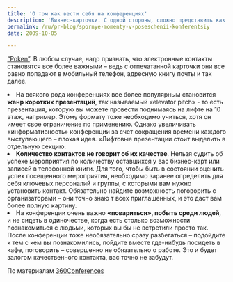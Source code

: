 ```yaml
---
title: 'О том как вести себя на конференциях'
description: 'Бизнес-карточки. С одной стороны, сложно представить как без них можно обойтись. Базовая идея бизнес-карточки – предоставление контактной информации в формате который можно использовать при наличии любого из средств связи. Однако необходимо считаться с современными реалиями – огромным количеством контактов, которые приходится поддерживать любому деловому человеку, и все возрастающая доступность беспроводного интернета. Мало кто носит с собой толстые визитницы, и проводит вечера, сортируя карточки так, чтобы их можно было найти. Новая идея, не совсем заменяющая бизнес-карточки –'
permalink: /ru/pr-blog/spornye-momenty-v-poseschenii-konferentsiy
date: 2009-10-05

---
```


<a href="http://www.doyoupoken.com/PokenWeb/corporate/howdoesitworks.jsf">“Poken”</a>. В любом случае, надо признать, что электронные контакты становятся все более важными – ведь с отпечатанной карточки они все равно попадают в мобильный телефон, адресную книгу почты и так далее.
<li>На всякого рода конференциях все более популярным становится <strong>жанр коротких презентаций</strong>, так называемый «elevator pitch» - то есть презентация, которую вы можете провести поднимаясь на лифте на 10 этаж, например. Этому формату тоже необходимо учиться, хотя он имеет свое ограничение по применению. Однако увеличивать «информативность» конференции за счет сокращения времени каждого выступающего – плохая идея. «Лифтовые презентации стоит выделить в отдельную секцию.</li>
<li><strong>Количество контактов не говорит об их качестве</strong>. Нельзя судить об успехе мероприятия по количеству оставшихся у вас бизнес-карт или записей в телефонной книги. Для того, чтобы быть  в состоянии оценить успех посещенного мероприятия, необходимо заранее определить для себя ключевых персоналий и группы, с которыми вам нужно установить  контакт. Обязательно найдите возможность поговорить с организаторами – они точно знаю т всех приглашенных, и это даст вам более полную картину. </li>
<li>На конференции очень важно <strong>«повариться», побыть среди людей</strong>, и не сидеть в одиночестве, когда есть столько возможности познакомиться с людьми, которых вы бы не встретили просто так. После конференции тоже необязательно сразу разбегаться – подойдите к тем с кем вы познакомились, пойдите вместе где-нибудь посидеть  в кафе, поговорить – совершенно не обязательно о работе. Это и будет залогом качественного контакта, вас точно не забудут.</li>

По материалам <a href="http://www.360conferences.com/2009/09/great-post-on-beginners-guide-to-attending-conferences.html">360Conferences</a>

